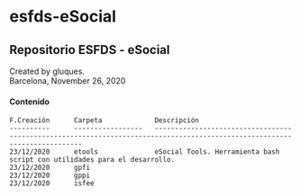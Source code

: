 # esfds-eSocial
## Repositorio ESFDS - eSocial

Created by gluques.  
Barcelona, November 26, 2020

#### Contenido

    F.Creación      Carpeta             Descripción                                                        
    ----------      -----------------   --------------------------------------------------------------------------------------------------------------------------
    23/12/2020      etools              eSocial Tools. Herramienta bash script con utilidades para el desarrollo. 
    23/12/2020      gpfi                
    23/12/2020      gppi
    23/12/2020      isfee
    
    
    
